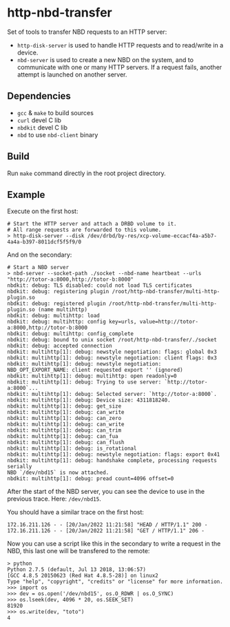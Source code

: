# http-nbd-transfer

Set of tools to transfer NBD requests to an HTTP server:

  - `http-disk-server` is used to handle HTTP requests and to read/write in a device.
  - `nbd-server` is used to create a new NBD on the system, and to communicate with one or many HTTP servers.
    If a request fails, another attempt is launched on another server.

## Dependencies

- `gcc` & `make` to build sources
- `curl` devel C lib
- `nbdkit` devel C lib
- `nbd` to use `nbd-client` binary

## Build

Run `make` command directly in the root project directory.


## Example

Execute on the first host:
```
# Start the HTTP server and attach a DRBD volume to it.
# All range requests are forwarded to this volume.
> http-disk-server --disk /dev/drbd/by-res/xcp-volume-eccacf4a-a5b7-4a4a-b397-8011dcf5f5f9/0
```

And on the secondary:
```
# Start a NBD server
> nbd-server --socket-path ./socket --nbd-name heartbeat --urls "http://totor-a:8000,http://totor-b:8000"
nbdkit: debug: TLS disabled: could not load TLS certificates
nbdkit: debug: registering plugin /root/http-nbd-transfer/multi-http-plugin.so
nbdkit: debug: registered plugin /root/http-nbd-transfer/multi-http-plugin.so (name multihttp)
nbdkit: debug: multihttp: load
nbdkit: debug: multihttp: config key=urls, value=http://totor-a:8000,http://totor-b:8000
nbdkit: debug: multihttp: config_complete
nbdkit: debug: bound to unix socket /root/http-nbd-transfer/./socket
nbdkit: debug: accepted connection
nbdkit: multihttp[1]: debug: newstyle negotiation: flags: global 0x3
nbdkit: multihttp[1]: debug: newstyle negotiation: client flags: 0x3
nbdkit: multihttp[1]: debug: newstyle negotiation: NBD_OPT_EXPORT_NAME: client requested export '' (ignored)
nbdkit: multihttp[1]: debug: multihttp: open readonly=0
nbdkit: multihttp[1]: debug: Trying to use server: `http://totor-a:8000`...
nbdkit: multihttp[1]: debug: Selected server: `http://totor-a:8000`.
nbdkit: multihttp[1]: debug: Device size: 4311818240.
nbdkit: multihttp[1]: debug: get_size
nbdkit: multihttp[1]: debug: can_write
nbdkit: multihttp[1]: debug: can_zero
nbdkit: multihttp[1]: debug: can_write
nbdkit: multihttp[1]: debug: can_trim
nbdkit: multihttp[1]: debug: can_fua
nbdkit: multihttp[1]: debug: can_flush
nbdkit: multihttp[1]: debug: is_rotational
nbdkit: multihttp[1]: debug: newstyle negotiation: flags: export 0x41
nbdkit: multihttp[1]: debug: handshake complete, processing requests serially
NBD `/dev/nbd15` is now attached.
nbdkit: multihttp[1]: debug: pread count=4096 offset=0
```

After the start of the NBD server, you can see the device to use in the previous trace.
Here: `/dev/nbd15`.

You should have a similar trace on the first host:

```
172.16.211.126 - - [20/Jan/2022 11:21:58] "HEAD / HTTP/1.1" 200 -
172.16.211.126 - - [20/Jan/2022 11:21:58] "GET / HTTP/1.1" 206 -
```

Now you can use a script like this in the secondary to write a request in the NBD, this last one will be transfered to the remote:

```
> python
Python 2.7.5 (default, Jul 13 2018, 13:06:57)
[GCC 4.8.5 20150623 (Red Hat 4.8.5-28)] on linux2
Type "help", "copyright", "credits" or "license" for more information.
>>> import os
>>> dev = os.open('/dev/nbd15', os.O_RDWR | os.O_SYNC)
>>> os.lseek(dev, 4096 * 20, os.SEEK_SET)
81920
>>> os.write(dev, "toto")
4
```
